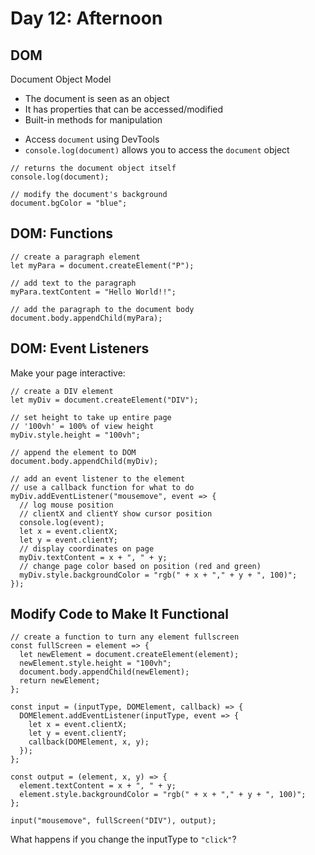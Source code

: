 # Day 12: Afternoon

## DOM

Document Object Model

- The document is seen as an object
- It has properties that can be accessed/modified
- Built-in methods for manipulation

* Access `document` using DevTools
* `console.log(document)` allows you to access the `document` object

```javascript=
// returns the document object itself
console.log(document);

// modify the document's background
document.bgColor = "blue";
```

## DOM: Functions

```javascript=
// create a paragraph element
let myPara = document.createElement("P");

// add text to the paragraph
myPara.textContent = "Hello World!!";

// add the paragraph to the document body
document.body.appendChild(myPara);
```

## DOM: Event Listeners

Make your page interactive:

```javascript=
// create a DIV element
let myDiv = document.createElement("DIV");

// set height to take up entire page
// '100vh' = 100% of view height
myDiv.style.height = "100vh";

// append the element to DOM
document.body.appendChild(myDiv);

// add an event listener to the element
// use a callback function for what to do
myDiv.addEventListener("mousemove", event => {
  // log mouse position
  // clientX and clientY show cursor position
  console.log(event);
  let x = event.clientX;
  let y = event.clientY;
  // display coordinates on page
  myDiv.textContent = x + ", " + y;
  // change page color based on position (red and green)
  myDiv.style.backgroundColor = "rgb(" + x + "," + y + ", 100)";
});
```

## Modify Code to Make It Functional

```javascript=
// create a function to turn any element fullscreen
const fullScreen = element => {
  let newElement = document.createElement(element);
  newElement.style.height = "100vh";
  document.body.appendChild(newElement);
  return newElement;
};

const input = (inputType, DOMElement, callback) => {
  DOMElement.addEventListener(inputType, event => {
    let x = event.clientX;
    let y = event.clientY;
    callback(DOMElement, x, y);
  });
};

const output = (element, x, y) => {
  element.textContent = x + ", " + y;
  element.style.backgroundColor = "rgb(" + x + "," + y + ", 100)";
};

input("mousemove", fullScreen("DIV"), output);
```

What happens if you change the inputType to `"click"`?
